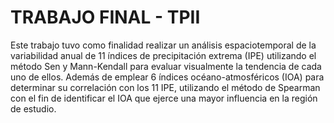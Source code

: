 # TRABAJO FINAL - TPII
Este trabajo tuvo como finalidad realizar un análisis espaciotemporal de la variabilidad anual de 11 índices de precipitación extrema (IPE) utilizando el método Sen y Mann-Kendall para evaluar visualmente la tendencia de cada uno de ellos. Además de emplear 6 índices océano-atmosféricos (IOA) para determinar su correlación con los 11 IPE, utilizando el método de Spearman con el fin de identificar el IOA que ejerce una mayor influencia en la región de estudio. 
